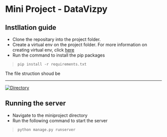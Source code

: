 # Mini Project - DataVizpy

## Instllation guide
* Clone the repositary into the project folder.
* Create a virtual env on the project folder. For more information on creating virtual env, click [here](https://realpython.com/python-virtual-environments-a-primer/#:~:text=Remove%20ads-,What%20Is%20a%20Virtual%20Environment%3F,dependencies%20every%20other%20project%20has.)
* Run the command to install the pip packages
 >```pip install -r requirements.txt```

The file struction shoud be
***
[![Directory](https://i.postimg.cc/sDfV8xzD/Screenshot-2021-05-13-101842.png)](https://postimg.cc/ThSM5RhZ)

## Running the server

* Navigate to the miniproject directory
* Run the following command to start the server
>```python manage.py runserver```
